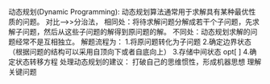 动态规划(Dynamic Programming):
动态规划算法通常用于求解具有某种最优性质的问题。
对比——>>分治法，
相同处：将待求解问题分解成若干个子问题，先求解子问题，然后从这些子问题的解得到原问题的解。
不同处：动态规划求解的问题经常不是互相独立。
解题流程为：
1.将原问题转化为子问题 
2.确定边界状态（根据问题的结构可以采用自顶向下或者自底向上）
3.存储中间状态   opt[ ]
4.确定状态转移方程
处理动态规划的建议：
打破自己的思维惯性，形成机器思想
理解关键问题